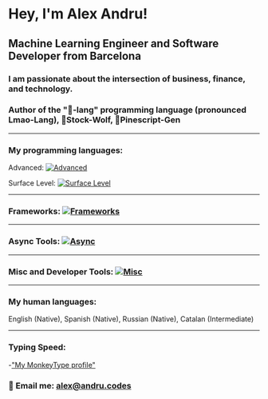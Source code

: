 # Hey, I'm Alex Andru!

## Machine Learning Engineer and Software Developer from Barcelona

### I am passionate about the intersection of business, finance, and technology.

### Author of the "🤣-lang" programming language (pronounced Lmao-Lang), 🐺Stock-Wolf, 🌲Pinescript-Gen
---

### My programming languages:

Advanced: [![Advanced](https://skillicons.dev/icons?i=python,ts,html,css,js)](https://skillicons.dev)

Surface Level: [![Surface Level](https://skillicons.dev/icons?i=c,php,mysql,dart,cs,lua)](https://skillicons.dev)

---

### Frameworks: [![Frameworks](https://skillicons.dev/icons?i=pytorch,tensorflow,vite,vitest,jest,react,tailwind,nextjs,deno,bootstrap,flutter,unity,opencv,wordpress)](https://skillicons.dev)

---

### Async Tools: [![Async](https://skillicons.dev/icons?i=figma,xd,git,githubactions,github)](https://skillicons.dev)

---

### Misc and Developer Tools: [![Misc](https://skillicons.dev/icons?i=redux,docker,aws,gcp,regex,linux,sass,styledcomponents,prisma,netlify,vercel,nodejs,nginx,mongodb,visualstudio,vscode,raspberrypi,postman,postgres,androidstudio)](https://skillicons.dev)

---

### My human languages:

English (Native), Spanish (Native), Russian (Native), Catalan (Intermediate)

---

### Typing Speed:
  -["My MonkeyType profile"](https://monkeytype.com/profile/alex007d)


### 📨 Email me: alex@andru.codes

